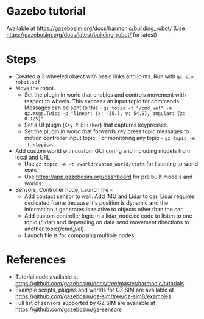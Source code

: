 # Gazebo tutorial
Available at https://gazebosim.org/docs/harmonic/building_robot/ (Use https://gazebosim.org/docs/latest/building_robot/ for latest)

# Steps
- Created a 3 wheeled object with basic links and joints. Run with `gz sim robot.sdf`
- Move the robot.
    - Set the plugin in world that enables and controls movement with respect to wheels. This exposes an input topic for commands. Messages can be sent to this - `gz topic -t "/cmd_vel" -m gz.msgs.Twist -p "linear: {x: -35.5, y: 54.9}, angular: {z: 0.125}"`
    - Set a UI plugin (`Key Publisher`) that captures keypresses.
    - Set the plugin in world that forwards key press topic messages to motion controller input topic. For monitoring any topic - `gz topic -e -t <topic>`.
- Add custom world with custom GUI config and including models from local and URL.
    - Use `gz topic -e -t /world/custom_world/stats` for listening to world stats.
    - Use https://app.gazebosim.org/dashboard for pre built models and worlds.
- Sensors, Controller node, Launch file -
    - Add contact sensor to wall. Add IMU and Lidar to car. Lidar requires dedicated frame because it's position is dynamic and the information it generates is relative to objects other than the car.
    - Add custom controller logic in a lidar_node.cc code to listen to one topic (/lidar) and depending on data send movement directions to another topic(/cmd_vel).
    - Launch file is for composing multiple nodes.

# References
- Tutorial code available at https://github.com/gazebosim/docs/tree/master/harmonic/tutorials
- Example scripts, plugins and worlds for GZ SIM are available at https://github.com/gazebosim/gz-sim/tree/gz-sim8/examples
- Full list of sensors supported by GZ SIM are available at https://github.com/gazebosim/gz-sensors
